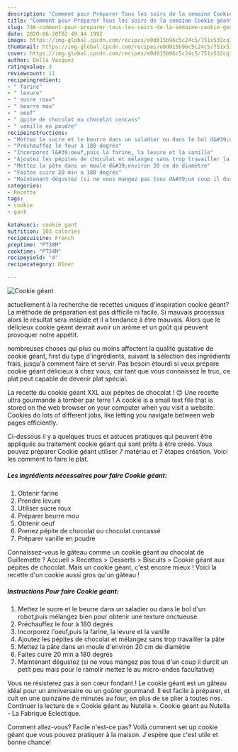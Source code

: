 ```yaml
---
description: "Comment pour Préparer Tous les soirs de la semaine Cookie géant"
title: "Comment pour Préparer Tous les soirs de la semaine Cookie géant"
slug: 746-comment-pour-preparer-tous-les-soirs-de-la-semaine-cookie-geant
date: 2020-06-20T02:49:44.199Z
image: https://img-global.cpcdn.com/recipes/e0d015b96c5c24c5/751x532cq70/cookie-geant-photo-principale-de-la-recette.jpg
thumbnail: https://img-global.cpcdn.com/recipes/e0d015b96c5c24c5/751x532cq70/cookie-geant-photo-principale-de-la-recette.jpg
cover: https://img-global.cpcdn.com/recipes/e0d015b96c5c24c5/751x532cq70/cookie-geant-photo-principale-de-la-recette.jpg
author: Della Vasquez
ratingvalue: 3
reviewcount: 11
recipeingredient:
- " farine"
- " levure"
- " sucre roux"
- " beurre mou"
- " oeuf"
- " ppite de chocolat ou chocolat concass"
- " vanille en poudre"
recipeinstructions:
- "Mettez le sucre et le beurre dans un saladier ou dans le bol d&#39;un robot,puis mélangez bien pour obtenir une texture onctueuse."
- "Préchauffez le four à 180 degrés"
- "Incorporez l&#39;oeuf,puis la farine, la levure et la vanille"
- "Ajoutez les pépites de chocolat et mélangez sans trop travailler la pâte"
- "Mettez la pâte dans un moule d&#39;environ 20 cm de diamètre"
- "Faites cuire 20 min a 180 degrés"
- "Maintenant dégustez (si ne vous mangez pas tous d&#39;un coup il durcit un petit peu mais pour le ramolir mettez le au micro-ondes facultative)"
categories:
- Recette
tags:
- cookie
- gant

katakunci: cookie gant 
nutrition: 103 calories
recipecuisine: French
preptime: "PT38M"
cooktime: "PT34M"
recipeyield: "4"
recipecategory: Dîner

---
```



![Cookie géant](https://img-global.cpcdn.com/recipes/e0d015b96c5c24c5/751x532cq70/cookie-geant-photo-principale-de-la-recette.jpg)

actuellement à la recherche de recettes uniques d'inspiration cookie géant? La méthode de préparation est pas difficile ni facile. Si mauvais processus alors le résultat sera insipide et il a tendance à être mauvais. Alors que le délicieux cookie géant devrait avoir un arôme et un goût qui peuvent provoquer notre appétit.

nombreuses choses qui plus ou moins affectent la qualité gustative de cookie géant, first du type d'ingrédients, suivant la sélection des ingrédients frais, jusqu'à comment faire et servir. Pas besoin étourdi si veux prépare cookie géant délicieux à chez vous, car tant que vous connaissez le truc, ce plat peut capable de devenir plat spécial.

La recette du cookie géant XXL aux pépites de chocolat ! 😊 Une recette ultra gourmande à tomber par terre ! A cookie is a small text file that is stored on the web browser on your computer when you visit a website. Cookies do lots of different jobs, like letting you navigate between web pages efficiently.


Ci-dessous il y a quelques trucs et astuces pratiques qui peuvent être appliqués au traitement cookie géant qui sont prêts à être créés. Vous pouvez préparer Cookie géant utiliser 7 matériau et 7 étapes création. Voici les comment to faire le plat.

<!--inarticleads1-->

##### Les ingrédients nécessaires pour faire Cookie géant:

1. Obtenir  farine
1. Prendre  levure
1. Utiliser  sucre roux
1. Préparer  beurre mou
1. Obtenir  oeuf
1. Prenez  pépite de chocolat ou chocolat concassé
1. Préparer  vanille en poudre


Connaissez-vous le gâteau comme un cookie géant au chocolat de Guillemette ? Accueil &gt; Recettes &gt; Desserts &gt; Biscuits &gt; Cookie géant aux pépites de chocolat. Mais un cookie géant, c&#39;est encore mieux ! Voici la recette d&#39;un cookie aussi gros qu&#39;un gâteau ! 

<!--inarticleads2-->

##### Instructions Pour faire Cookie géant:

1. Mettez le sucre et le beurre dans un saladier ou dans le bol d&#39;un robot,puis mélangez bien pour obtenir une texture onctueuse.
1. Préchauffez le four à 180 degrés
1. Incorporez l&#39;oeuf,puis la farine, la levure et la vanille
1. Ajoutez les pépites de chocolat et mélangez sans trop travailler la pâte
1. Mettez la pâte dans un moule d&#39;environ 20 cm de diamètre
1. Faites cuire 20 min a 180 degrés
1. Maintenant dégustez (si ne vous mangez pas tous d&#39;un coup il durcit un petit peu mais pour le ramolir mettez le au micro-ondes facultative)


Vous ne résisterez pas à son cœur fondant ! Le cookie géant est un gâteau idéal pour un anniversaire ou un goûter gourmand. Il est facile à préparer, et cuit en une quinzaine de minutes au four, en plus de se plier à toutes nos. Continuer la lecture de « Cookie géant au Nutella ». Cookie géant au Nutella - La Fabrique Eclectique. 


Comment allez-vous? Facile n'est-ce pas? Voilà comment set up cookie géant que vous pouvez pratiquer à la maison. J'espère que c'est utile et bonne chance!
